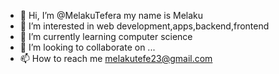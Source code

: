 - 👋 Hi, I’m @MelakuTefera my name is Melaku 
- 👀 I’m interested in web development,apps,backend,frontend
- 🌱 I’m currently learning computer science
- 💞️ I’m looking to collaborate on ...
- 📫 How to reach me melakutefe23@gmail.com

<!---
MelakuTefera/MelakuTefera is a ✨ special ✨ repository because its `README.md` (this file) appears on your GitHub profile.
You can click the Preview link to take a look at your changes.
--->

